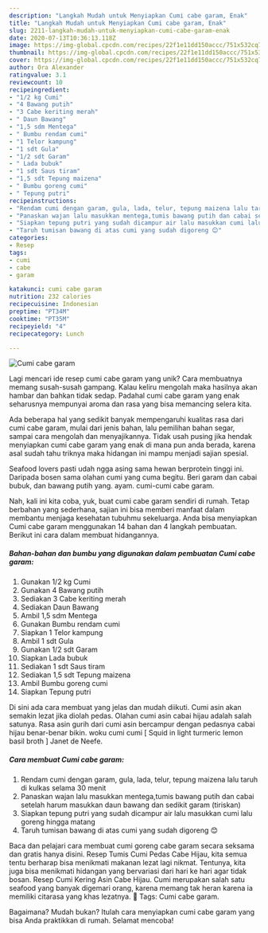 ```yaml
---
description: "Langkah Mudah untuk Menyiapkan Cumi cabe garam, Enak"
title: "Langkah Mudah untuk Menyiapkan Cumi cabe garam, Enak"
slug: 2211-langkah-mudah-untuk-menyiapkan-cumi-cabe-garam-enak
date: 2020-07-13T10:36:13.118Z
image: https://img-global.cpcdn.com/recipes/22f1e11dd150accc/751x532cq70/cumi-cabe-garam-foto-resep-utama.jpg
thumbnail: https://img-global.cpcdn.com/recipes/22f1e11dd150accc/751x532cq70/cumi-cabe-garam-foto-resep-utama.jpg
cover: https://img-global.cpcdn.com/recipes/22f1e11dd150accc/751x532cq70/cumi-cabe-garam-foto-resep-utama.jpg
author: Ora Alexander
ratingvalue: 3.1
reviewcount: 10
recipeingredient:
- "1/2 kg Cumi"
- "4 Bawang putih"
- "3 Cabe keriting merah"
- " Daun Bawang"
- "1,5 sdm Mentega"
- " Bumbu rendam cumi"
- "1 Telor kampung"
- "1 sdt Gula"
- "1/2 sdt Garam"
- " Lada bubuk"
- "1 sdt Saus tiram"
- "1,5 sdt Tepung maizena"
- " Bumbu goreng cumi"
- " Tepung putri"
recipeinstructions:
- "Rendam cumi dengan garam, gula, lada, telur, tepung maizena lalu taruh di kulkas selama 30 menit"
- "Panaskan wajan lalu masukkan mentega,tumis bawang putih dan cabai setelah harum masukkan daun bawang dan sedikit garam (tiriskan)"
- "Siapkan tepung putri yang sudah dicampur air lalu masukkan cumi lalu goreng hingga matang"
- "Taruh tumisan bawang di atas cumi yang sudah digoreng 😊"
categories:
- Resep
tags:
- cumi
- cabe
- garam

katakunci: cumi cabe garam 
nutrition: 232 calories
recipecuisine: Indonesian
preptime: "PT34M"
cooktime: "PT35M"
recipeyield: "4"
recipecategory: Lunch

---
```



![Cumi cabe garam](https://img-global.cpcdn.com/recipes/22f1e11dd150accc/751x532cq70/cumi-cabe-garam-foto-resep-utama.jpg)

Lagi mencari ide resep cumi cabe garam yang unik? Cara membuatnya memang susah-susah gampang. Kalau keliru mengolah maka hasilnya akan hambar dan bahkan tidak sedap. Padahal cumi cabe garam yang enak seharusnya mempunyai aroma dan rasa yang bisa memancing selera kita.

Ada beberapa hal yang sedikit banyak mempengaruhi kualitas rasa dari cumi cabe garam, mulai dari jenis bahan, lalu pemilihan bahan segar, sampai cara mengolah dan menyajikannya. Tidak usah pusing jika hendak menyiapkan cumi cabe garam yang enak di mana pun anda berada, karena asal sudah tahu triknya maka hidangan ini mampu menjadi sajian spesial.

Seafood lovers pasti udah ngga asing sama hewan berprotein tinggi ini. Daripada bosen sama olahan cumi yang cuma begitu. Beri garam dan cabai bubuk, dan bawang putih yang. ayam. cumi-cumi cabe garam.


Nah, kali ini kita coba, yuk, buat cumi cabe garam sendiri di rumah. Tetap berbahan yang sederhana, sajian ini bisa memberi manfaat dalam membantu menjaga kesehatan tubuhmu sekeluarga. Anda bisa menyiapkan Cumi cabe garam menggunakan 14 bahan dan 4 langkah pembuatan. Berikut ini cara dalam membuat hidangannya.

<!--inarticleads1-->

##### Bahan-bahan dan bumbu yang digunakan dalam pembuatan Cumi cabe garam:

1. Gunakan 1/2 kg Cumi
1. Gunakan 4 Bawang putih
1. Sediakan 3 Cabe keriting merah
1. Sediakan  Daun Bawang
1. Ambil 1,5 sdm Mentega
1. Gunakan  Bumbu rendam cumi
1. Siapkan 1 Telor kampung
1. Ambil 1 sdt Gula
1. Gunakan 1/2 sdt Garam
1. Siapkan  Lada bubuk
1. Sediakan 1 sdt Saus tiram
1. Sediakan 1,5 sdt Tepung maizena
1. Ambil  Bumbu goreng cumi
1. Siapkan  Tepung putri


Di sini ada cara membuat yang jelas dan mudah diikuti. Cumi asin akan semakin lezat jika diolah pedas. Olahan cumi asin cabai hijau adalah salah satunya. Rasa asin gurih dari cumi asin bercampur dengan pedasnya cabai hijau benar-benar bikin. woku cumi cumi [ Squid in light turmeric lemon basil broth ] Janet de Neefe. 

<!--inarticleads2-->

##### Cara membuat Cumi cabe garam:

1. Rendam cumi dengan garam, gula, lada, telur, tepung maizena lalu taruh di kulkas selama 30 menit
1. Panaskan wajan lalu masukkan mentega,tumis bawang putih dan cabai setelah harum masukkan daun bawang dan sedikit garam (tiriskan)
1. Siapkan tepung putri yang sudah dicampur air lalu masukkan cumi lalu goreng hingga matang
1. Taruh tumisan bawang di atas cumi yang sudah digoreng 😊


Baca dan pelajari cara membuat cumi goreng cabe garam secara seksama dan gratis hanya disini. Resep Tumis Cumi Pedas Cabe Hijau, kita semua tentu berharap bisa menikmati makanan lezat lagi nikmat. Tentunya, kita juga bisa menikmati hidangan yang bervariasi dari hari ke hari agar tidak bosan. Resep Cumi Kering Asin Cabe Hijau. Cumi merupakan salah satu seafood yang banyak digemari orang, karena memang tak heran karena ia memiliki citarasa yang khas lezatnya.  Tags: Cumi cabe garam. 

Bagaimana? Mudah bukan? Itulah cara menyiapkan cumi cabe garam yang bisa Anda praktikkan di rumah. Selamat mencoba!
